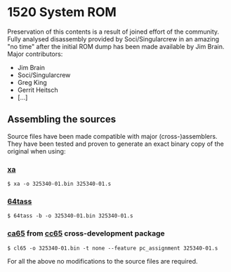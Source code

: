 # 1520 System ROM

Preservation of this contents is a result of joined effort of the community. Fully analysed disassembly provided by Soci/Singularcrew in an amazing "no time" after the initial ROM dump has been made available by Jim Brain. Major contributors:

* Jim Brain
* Soci/Singularcrew
* Greg King
* Gerrit Heitsch
* [...]

## Assembling the sources

Source files have been made compatible with major (cross-)assemblers. They have been tested and proven to generate an exact binary copy of the original when using:

### [xa](http://www.floodgap.com/retrotech/xa/)
    $ xa -o 325340-01.bin 325340-01.s

### [64tass](http://tass64.sourceforge.net)
    $ 64tass -b -o 325340-01.bin 325340-01.s

### [ca65](http://cc65.github.io/cc65/doc/ca65.html) from [cc65](http://cc65.github.io/cc65/) cross-development package
    $ cl65 -o 325340-01.bin -t none --feature pc_assignment 325340-01.s

For all the above no modifications to the source files are required.